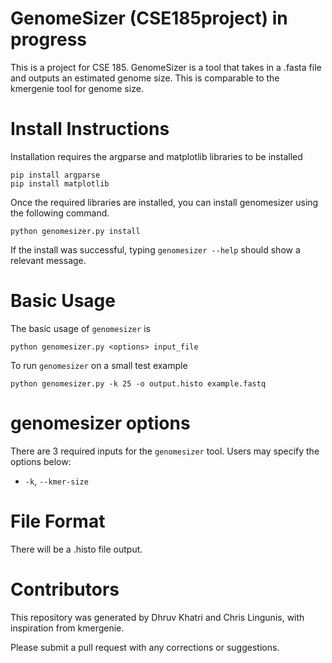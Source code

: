 # GenomeSizer (CSE185project) in progress

This is a project for CSE 185. GenomeSizer is a tool that takes in a .fasta file and outputs an estimated genome size. This is comparable to the kmergenie tool for genome size. 

# Install Instructions
Installation requires the argparse and matplotlib libraries to be installed
```
pip install argparse
pip install matplotlib
```
Once the required libraries are installed, you can install genomesizer using the following command.
```
python genomesizer.py install
```
If the install was successful, typing ```genomesizer --help``` should show a relevant message.

# Basic Usage
The basic usage of ```genomesizer``` is 
```
python genomesizer.py <options> input_file
```
To run ```genomesizer``` on a small test example
```
python genomesizer.py -k 25 -o output.histo example.fastq
```

# genomesizer options
There are 3 required inputs for the ```genomesizer``` tool. Users may specify the options below:
 - ```-k```, ```--kmer-size``` 

# File Format
There will be a .histo file output.

# Contributors
This repository was generated by Dhruv Khatri and Chris Lingunis, with inspiration from kmergenie.

Please submit a pull request with any corrections or suggestions.
